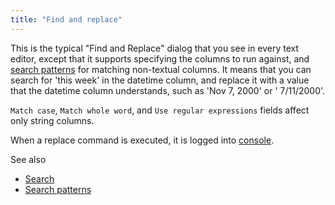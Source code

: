 ```yaml
---
title: "Find and replace"
---
```


This is the typical "Find and Replace" dialog that you see in every text editor, except that it supports specifying the
columns to run against, and [search patterns](../explore/search-filter-select/data-search-patterns.md)
for matching non-textual columns. It means that you can search for 'this week' in the datetime column, and replace it
with a value that the datetime column understands, such as 'Nov 7, 2000' or '
7/11/2000'.

`Match case`, `Match whole word`, and `Use regular expressions` fields affect only string columns.

When a replace command is executed, it is logged into [console](../datagrok/navigation/navigation.md#console).

See also

* [Search](../explore/search-filter-select/data-search.md)
* [Search patterns](../explore/search-filter-select/data-search-patterns.md)
